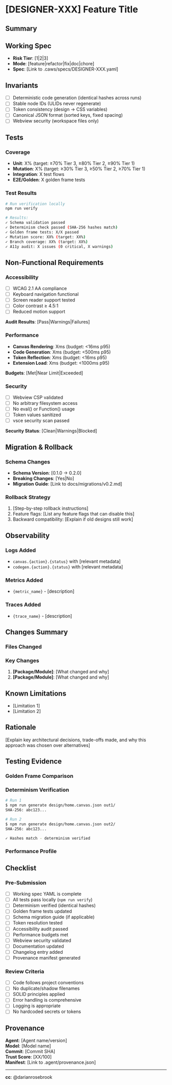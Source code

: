 # [DESIGNER-XXX] Feature Title

## Summary

<!-- Brief description of what this PR accomplishes -->

## Working Spec

- **Risk Tier**: [1|2|3]
- **Mode**: [feature|refactor|fix|doc|chore]
- **Spec**: [Link to .caws/specs/DESIGNER-XXX.yaml]

## Invariants

<!-- List the key invariants this PR maintains -->

- [ ] Deterministic code generation (identical hashes across runs)
- [ ] Stable node IDs (ULIDs never regenerate)
- [ ] Token consistency (design → CSS variables)
- [ ] Canonical JSON format (sorted keys, fixed spacing)
- [ ] Webview security (workspace files only)

## Tests

### Coverage

- **Unit**: X% (target: ≥70% Tier 3, ≥80% Tier 2, ≥90% Tier 1)
- **Mutation**: X% (target: ≥30% Tier 3, ≥50% Tier 2, ≥70% Tier 1)
- **Integration**: X test flows
- **E2E/Golden**: X golden frame tests

### Test Results

```bash
# Run verification locally
npm run verify

# Results:
✓ Schema validation passed
✓ Determinism check passed (SHA-256 hashes match)
✓ Golden frame tests: X/X passed
✓ Mutation score: XX% (target: XX%)
✓ Branch coverage: XX% (target: XX%)
✓ A11y audit: X issues (0 critical, X warnings)
```

## Non-Functional Requirements

### Accessibility

- [ ] WCAG 2.1 AA compliance
- [ ] Keyboard navigation functional
- [ ] Screen reader support tested
- [ ] Color contrast ≥ 4.5:1
- [ ] Reduced motion support

**Audit Results**: [Pass|Warnings|Failures]

### Performance

- **Canvas Rendering**: Xms (budget: <16ms p95)
- **Code Generation**: Xms (budget: <500ms p95)
- **Token Reflection**: Xms (budget: <16ms p95)
- **Extension Load**: Xms (budget: <1000ms p95)

**Budgets**: [Met|Near Limit|Exceeded]

### Security

- [ ] Webview CSP validated
- [ ] No arbitrary filesystem access
- [ ] No eval() or Function() usage
- [ ] Token values sanitized
- [ ] vsce security scan passed

**Security Status**: [Clean|Warnings|Blocked]

## Migration & Rollback

### Schema Changes

<!-- If this PR changes canvas.json or tokens.json schema -->

- **Schema Version**: [0.1.0 → 0.2.0]
- **Breaking Changes**: [Yes|No]
- **Migration Guide**: [Link to docs/migrations/v0.2.md]

### Rollback Strategy

<!-- How to safely rollback if this PR causes issues -->

1. [Step-by-step rollback instructions]
2. Feature flags: [List any feature flags that can disable this]
3. Backward compatibility: [Explain if old designs still work]

## Observability

### Logs Added

- `canvas.{action}.{status}` with [relevant metadata]
- `codegen.{action}.{status}` with [relevant metadata]

### Metrics Added

- `{metric_name}` - [description]

### Traces Added

- `{trace_name}` - [description]

## Changes Summary

### Files Changed

<!-- Automatically populated by git -->

### Key Changes

1. **[Package/Module]**: [What changed and why]
2. **[Package/Module]**: [What changed and why]

## Known Limitations

<!-- Be transparent about what this PR does NOT address -->

- [Limitation 1]
- [Limitation 2]

## Rationale

<!-- 10-line explanation of design decisions -->

[Explain key architectural decisions, trade-offs made, and why this approach was chosen over alternatives]

## Testing Evidence

### Golden Frame Comparison

<!-- Include before/after screenshots or diffs for visual changes -->

### Determinism Verification

```bash
# Run 1
$ npm run generate design/home.canvas.json out1/
SHA-256: abc123...

# Run 2
$ npm run generate design/home.canvas.json out2/
SHA-256: abc123...

✓ Hashes match - determinism verified
```

### Performance Profile

<!-- Include performance measurements if relevant -->

## Checklist

### Pre-Submission

- [ ] Working spec YAML is complete
- [ ] All tests pass locally (`npm run verify`)
- [ ] Determinism verified (identical hashes)
- [ ] Golden frame tests updated
- [ ] Schema migration guide (if applicable)
- [ ] Token resolution tested
- [ ] Accessibility audit passed
- [ ] Performance budgets met
- [ ] Webview security validated
- [ ] Documentation updated
- [ ] Changelog entry added
- [ ] Provenance manifest generated

### Review Criteria

- [ ] Code follows project conventions
- [ ] No duplicate/shadow filenames
- [ ] SOLID principles applied
- [ ] Error handling is comprehensive
- [ ] Logging is appropriate
- [ ] No hardcoded secrets or tokens

## Provenance

**Agent**: [Agent name/version]  
**Model**: [Model name]  
**Commit**: [Commit SHA]  
**Trust Score**: [XX/100]  
**Manifest**: [Link to .agent/provenance.json]

---

**cc**: @darianrosebrook

